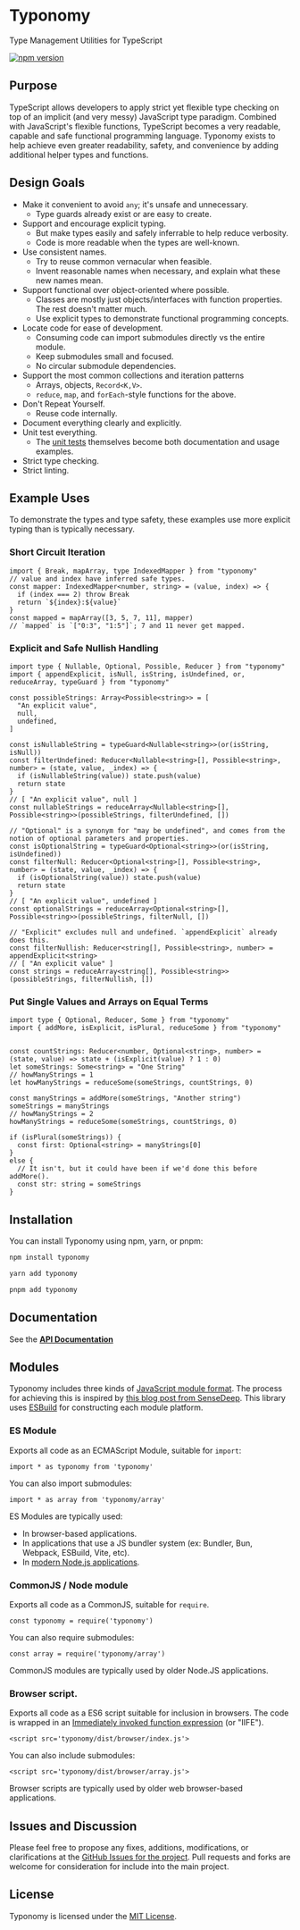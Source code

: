 # Typonomy
Type Management Utilities for TypeScript

[![npm version](https://badge.fury.io/js/typonomy.svg)](https://badge.fury.io/js/typonomy)

## Purpose
TypeScript allows developers to apply strict yet flexible type checking on top of an implicit (and very messy) JavaScript type paradigm.
Combined with JavaScript's flexible functions, TypeScript becomes a very readable, capable and safe functional programming language.
Typonomy exists to help achieve even greater readability, safety, and convenience by adding additional helper types and functions.

## Design Goals
* Make it convenient to avoid `any`; it's unsafe and unnecessary.
  * Type guards already exist or are easy to create.
* Support and encourage explicit typing.
  * But make types easily and safely inferrable to help reduce verbosity.
  * Code is more readable when the types are well-known.
* Use consistent names.
  * Try to reuse common vernacular when feasible.
  * Invent reasonable names when necessary, and explain what these new names mean.
* Support functional over object-oriented where possible.
  * Classes are mostly just objects/interfaces with function properties. The rest doesn't matter much.
  * Use explicit types to demonstrate functional programming concepts.
* Locate code for ease of development.
  * Consuming code can import submodules directly vs the entire module.
  * Keep submodules small and focused.
  * No circular submodule dependencies.
* Support the most common collections and iteration patterns
  * Arrays, objects, `Record<K,V>`.
  * `reduce`, `map`, and `forEach`-style functions for the above.
* Don't Repeat Yourself.
  * Reuse code internally.
* Document everything clearly and explicitly.
* Unit test everything.
  * The [unit tests](/softcraft-development/typonomy/tree/main/test) themselves become both documentation and usage examples.
* Strict type checking.
* Strict linting.

## Example Uses
To demonstrate the types and type safety, these examples use more explicit typing than is typically necessary.

### Short Circuit Iteration

```
import { Break, mapArray, type IndexedMapper } from "typonomy"
// value and index have inferred safe types.
const mapper: IndexedMapper<number, string> = (value, index) => {
  if (index === 2) throw Break
  return `${index}:${value}`
}
const mapped = mapArray([3, 5, 7, 11], mapper)
// `mapped` is `["0:3", "1:5"]`; 7 and 11 never get mapped.
```

### Explicit and Safe Nullish Handling
```
import type { Nullable, Optional, Possible, Reducer } from "typonomy"
import { appendExplicit, isNull, isString, isUndefined, or, reduceArray, typeGuard } from "typonomy"

const possibleStrings: Array<Possible<string>> = [
  "An explicit value",
  null,
  undefined,
]

const isNullableString = typeGuard<Nullable<string>>(or(isString, isNull))
const filterUndefined: Reducer<Nullable<string>[], Possible<string>, number> = (state, value, _index) => {
  if (isNullableString(value)) state.push(value)
  return state
}
// [ "An explicit value", null ]
const nullableStrings = reduceArray<Nullable<string>[], Possible<string>>(possibleStrings, filterUndefined, [])

// "Optional" is a synonym for "may be undefined", and comes from the notion of optional parameters and properties.
const isOptionalString = typeGuard<Optional<string>>(or(isString, isUndefined))
const filterNull: Reducer<Optional<string>[], Possible<string>, number> = (state, value, _index) => {
  if (isOptionalString(value)) state.push(value)
  return state
}
// [ "An explicit value", undefined ]
const optionalStrings = reduceArray<Optional<string>[], Possible<string>>(possibleStrings, filterNull, [])

// "Explicit" excludes null and undefined. `appendExplicit` already does this.
const filterNullish: Reducer<string[], Possible<string>, number> = appendExplicit<string>
// [ "An explicit value" ]
const strings = reduceArray<string[], Possible<string>>(possibleStrings, filterNullish, [])
```

### Put Single Values and Arrays on Equal Terms
```
import type { Optional, Reducer, Some } from "typonomy"
import { addMore, isExplicit, isPlural, reduceSome } from "typonomy"


const countStrings: Reducer<number, Optional<string>, number> = (state, value) => state + (isExplicit(value) ? 1 : 0)
let someStrings: Some<string> = "One String"
// howManyStrings = 1
let howManyStrings = reduceSome(someStrings, countStrings, 0)

const manyStrings = addMore(someStrings, "Another string")
someStrings = manyStrings
// howManyStrings = 2
howManyStrings = reduceSome(someStrings, countStrings, 0)

if (isPlural(someStrings)) {
  const first: Optional<string> = manyStrings[0]
}
else {
  // It isn't, but it could have been if we'd done this before addMore().
  const str: string = someStrings
}
```

## Installation

You can install Typonomy using npm, yarn, or pnpm:

```bash
npm install typonomy
```

```bash
yarn add typonomy
```

```bash
pnpm add typonomy
```

## Documentation
See the [**API Documentation**](docs/globals.md)

## Modules

Typonomy includes three kinds of [JavaScript module format](https://developer.mozilla.org/en-US/docs/Web/JavaScript/Guide/Modules).
The process for achieving this is inspired by [this blog post from SenseDeep](https://www.sensedeep.com/blog/posts/2021/how-to-create-single-source-npm-module.html).
This library uses [ESBuild](https://esbuild.github.io/api/#platform) for constructing each module platform.

### ES Module
Exports all code as an ECMAScript Module, suitable for `import`:

`import * as typonomy from 'typonomy'`

You can also import submodules:

`import * as array from 'typonomy/array'`

ES Modules are typically used:
  * In browser-based applications.
  * In applications that use a JS bundler system (ex: Bundler, Bun, Webpack, ESBuild, Vite, etc).
  * In [modern Node.js applications](https://nodejs.org/api/packages.html#determining-module-system).

### CommonJS / Node module

Exports all code as a CommonJS, suitable for `require`.

`const typonomy = require('typonomy')`

You can also require submodules:

`const array = require('typonomy/array')`

CommonJS modules are typically used by older Node.JS applications.

### Browser script.

Exports all code as a ES6 script suitable for inclusion in browsers.
The code is wrapped in an [Immediately invoked function expression](https://en.wikipedia.org/wiki/Immediately_invoked_function_expression) (or "IIFE").

`<script src='typonomy/dist/browser/index.js'>`

You can also include submodules:

`<script src='typonomy/dist/browser/array.js'>`

Browser scripts are typically used by older web browser-based applications.

## Issues and Discussion
Please feel free to propose any fixes, additions, modifications, or clarifications at the [GitHub Issues for the project](https://github.com/softcraft-development/typonomy/issues).
Pull requests and forks are welcome for consideration for include into the main project.

## License
Typonomy is licensed under the [MIT License](https://opensource.org/licenses/MIT).
